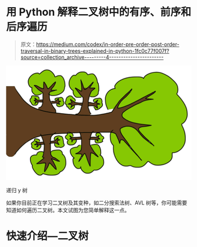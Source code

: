 # 用 Python 解释二叉树中的有序、前序和后序遍历

> 原文：<https://medium.com/codex/in-order-pre-order-post-order-traversal-in-binary-trees-explained-in-python-1fc0c77f007f?source=collection_archive---------4----------------------->

![](img/15cad71072b11ab4ca41f5b516e78547.png)

递归 y 树

如果你目前正在学习二叉树及其变种，如二分搜索法树、AVL 树等，你可能需要知道如何遍历二叉树。本文试图为您简单解释这一点。

# 快速介绍—二叉树
